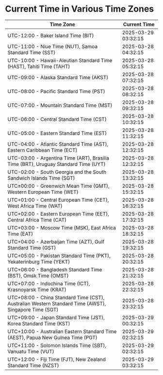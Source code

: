 # Current Time in Various Time Zones

| Time Zone | Current Time |
|-----------|--------------|
| UTC-12:00 - Baker Island Time (BIT) | 2025-03-29 03:32:15 |
| UTC-11:00 - Niue Time (NUT), Samoa Standard Time (SST) | 2025-03-28 04:32:15 |
| UTC-10:00 - Hawaii-Aleutian Standard Time (HAST), Tahiti Time (TAHT) | 2025-03-28 05:32:15 |
| UTC-09:00 - Alaska Standard Time (AKST) | 2025-03-28 07:32:15 |
| UTC-08:00 - Pacific Standard Time (PST) | 2025-03-28 08:32:15 |
| UTC-07:00 - Mountain Standard Time (MST) | 2025-03-28 09:32:15 |
| UTC-06:00 - Central Standard Time (CST) | 2025-03-28 10:32:15 |
| UTC-05:00 - Eastern Standard Time (EST) | 2025-03-28 11:32:15 |
| UTC-04:00 - Atlantic Standard Time (AST), Eastern Caribbean Time (ECT) | 2025-03-28 12:32:15 |
| UTC-03:00 - Argentina Time (ART), Brasília Time (BRT), Uruguay Standard Time (UYT) | 2025-03-28 12:32:15 |
| UTC-02:00 - South Georgia and the South Sandwich Islands Time (SGT) | 2025-03-28 13:32:15 |
| UTC±00:00 - Greenwich Mean Time (GMT), Western European Time (WET) | 2025-03-28 15:32:15 |
| UTC+01:00 - Central European Time (CET), West Africa Time (WAT) | 2025-03-28 16:32:15 |
| UTC+02:00 - Eastern European Time (EET), Central Africa Time (CAT) | 2025-03-28 17:32:15 |
| UTC+03:00 - Moscow Time (MSK), East Africa Time (EAT) | 2025-03-28 18:32:15 |
| UTC+04:00 - Azerbaijan Time (AZT), Gulf Standard Time (GST) | 2025-03-28 19:32:15 |
| UTC+05:00 - Pakistan Standard Time (PKT), Yekaterinburg Time (YEKT) | 2025-03-28 20:32:15 |
| UTC+06:00 - Bangladesh Standard Time (BST), Omsk Time (OMST) | 2025-03-28 21:32:15 |
| UTC+07:00 - Indochina Time (ICT), Krasnoyarsk Time (KRAT) | 2025-03-28 22:32:15 |
| UTC+08:00 - China Standard Time (CST), Australian Western Standard Time (AWST), Singapore Time (SGT) | 2025-03-28 23:32:15 |
| UTC+09:00 - Japan Standard Time (JST), Korea Standard Time (KST) | 2025-03-29 00:32:15 |
| UTC+10:00 - Australian Eastern Standard Time (AEST), Papua New Guinea Time (PGT) | 2025-03-29 02:32:15 |
| UTC+11:00 - Solomon Islands Time (SBT), Vanuatu Time (VUT) | 2025-03-29 02:32:15 |
| UTC+12:00 - Fiji Time (FJT), New Zealand Standard Time (NZST) | 2025-03-29 03:32:15 |
